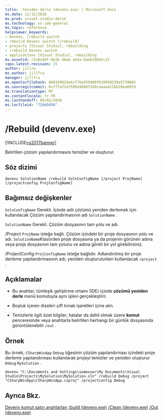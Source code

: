 ```yaml
---
title: -Yeniden derle (devenv.exe) | Microsoft Docs
ms.date: 11/15/2016
ms.prod: visual-studio-dev14
ms.technology: vs-ide-general
ms.topic: reference
helpviewer_keywords:
- Devenv, /rebuild switch
- rebuild Devenv switch (/rebuild)
- projects [Visual Studio], rebuilding
- /rebuild Devenv switch
- applications [Visual Studio], rebuilding
ms.assetid: c5a8a4bf-0e2b-46eb-a44a-8aeb29b92c32
caps.latest.revision: 15
author: jillre
ms.author: jillfra
manager: jillfra
ms.openlocfilehash: 008169829a6cf76e959d00f010959239a5f390b5
ms.sourcegitcommit: 6cfffa72af599a9d667249caaaa411bb28ea69fd
ms.translationtype: MT
ms.contentlocale: tr-TR
ms.lasthandoff: 09/02/2020
ms.locfileid: "72665656"
---
```

# <a name="rebuild-devenvexe"></a>/Rebuild (devenv.exe)
[!INCLUDE[vs2017banner](../../includes/vs2017banner.md)]

Belirtilen çözüm yapılandırmasını temizler ve oluşturur.

## <a name="syntax"></a>Söz dizimi

```
devenv SolutionName /rebuild SolnConfigName [/project ProjName] [/projectconfig ProjConfigName]
```

## <a name="arguments"></a>Bağımsız değişkenler
 `SolnConfigName` Gerekli. İçinde adlı çözümü yeniden derlemek için kullanılacak Çözüm yapılandırmasının adı `SolutionName` .

 `SolutionName` Gerekli. Çözüm dosyasının tam yolu ve adı.

 /Project `ProjName` isteğe bağlı. Çözüm içindeki bir proje dosyasının yolu ve adı. `SolutionName`Klasörden proje dosyasına ya da projenin görünen adına veya proje dosyasının tam yolunu ve adına göreli bir yol girebilirsiniz.

 /ProjectConfig `ProjConfigName` isteğe bağlıdır. Adlandırılmış bir proje derleme yapılandırmasının adı, yeniden oluşturulurken kullanılacak `/project` .

## <a name="remarks"></a>Açıklamalar

- Bu anahtar, tümleşik geliştirme ortamı (IDE) içinde **çözümü yeniden derle** menü komutuyla aynı işlevi gerçekleştirir.

- Boşluk içeren dizeleri çift tırnak işaretleri içine alın.

- Temizlerle ilgili özet bilgiler, hatalar da dahil olmak üzere **komut** penceresinde veya anahtarla belirtilen herhangi bir günlük dosyasında görüntülenebilir `/out` .

## <a name="example"></a>Örnek
 Bu örnek, `CSharpWinApp` `Debug` öğesinin çözüm yapılandırması içindeki proje derleme yapılandırması kullanılarak projeyi temizler ve yeniden oluşturur `Debug` `MySolution` .

```
devenv "C:\Documents and Settings\someuser\My Documents\Visual Studio\Projects\MySolution\MySolution.sln" /rebuild Debug /project "CSharpWinApp\CSharpWinApp.csproj" /projectconfig Debug
```

## <a name="see-also"></a>Ayrıca Bkz.
 [Devenv komut satırı anahtarları](../../ide/reference/devenv-command-line-switches.md) [/build (devenv.exe)](../../ide/reference/build-devenv-exe.md) [/Clean (devenv.exe)](../../ide/reference/clean-devenv-exe.md) [/Out (devenv.exe)](../../ide/reference/out-devenv-exe.md)
